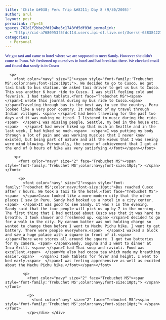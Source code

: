 ```yaml
---
title: 'Chile &#038; Peru Trip &#8211; Day 8 (9/30/2005)'
author: arul
layout: post
permalink: /?p=45
spaces_762d1f2bbe2fd194be5c1748fd5df03d_permalink:
  - "http://cid-a7680953f5fdc114.users.api-df.live.net/Users(-6383842215583694572)/Blogs('A7680953F5FDC114!113')/Entries('A7680953F5FDC114!470')?authkey=NzXxYOsM*PI%24"
categories:
  - Personal
---
```

<div id="msgcns!A7680953F5FDC114!470" class="bvMsg">
  <div>
    <p>
      <font color="navy" size="2" face="Trebuchet MS"><span style="font-family:'Trebuchet MS';color:navy;font-size:10pt;">We got taxi and came to hotel where we are supposed to meet Sandy. However she didn’t come to Puno. We freshened up ourselves in hotel and had breakfast there. We checked email and found that sandy is in Cusco</span></font> 
      
      <p>
        <font color="navy" size="2"><span style="font-family:'Trebuchet MS';color:navy;font-size:10pt;">. We decided to go to Cusco. We got taxi back to bus station. We asked taxi driver to get us bus to Cusco. This was another 6 hour ride to Cusco. I was still feeling cold and feverish. I had taken tablets.<font face="Trebuchet MS"><span>  </span>I wrote this journal during my bus ride to Cusco.<span>  </span>Traveling through bus is the best way to see the country. Peru looked like a very poor country. It reminded of my travel through Indian villages. <span> </span>I had been traveling for the past two days and it was making me tired. I listened to music during the ride.<span>  </span>I was missing people, Seattle, my bed in the house etc.<span>   </span>I had never hiked up that much in Seattle and in the last week, I had hiked so much.<span>  </span>I was putting my body through a lot of pain and was working muscles that I never knew existed, but being part of nature and all the views that I was seeing were mind blowing. Personally, the sense of achievement that I got at the end of 8 hours of hike was very satisfying.</font></span></font> 
        
        <p>
          <font color="navy" size="2" face="Trebuchet MS"><span style="font-family:'Trebuchet MS';color:navy;font-size:10pt;"> </span></font> 
          
          <p>
            <font color="navy" size="2"><span style="font-family:'Trebuchet MS';color:navy;font-size:10pt;">Bus reached Cusco after 7 hours. We took a taxi to the hotel.<font face="Trebuchet MS"><span>  </span>Cusco looked like a more modern city that the other places I saw in Peru. Sandy had booked us a hotel in a city center.<span>  </span>It was good to see Sandy. It was 7 in the evening. Sandy said that the tour people will pick us up by 7 in the morning. The first thing that I had noticed about Cusco was that it was hard to breathe. I took shower and freshened up. <span> </span>I decided to go for a walk in the city. My cannon batter was not holding charge so wanted to change them before I went to Machu Pichu hike. I went to get battery. There were people everywhere.<span>  </span>I walked a block and saw a huge palace with a square in front of it.<span>   </span>There were stores all around the square. I got two batteries for my camera. <span> </span>Sandy, Suguna and I went to dinner at Inca Grill. <span> </span>I had Thai soup and ravioli. Food was excellent.<span>  </span>We also had cocoa tea which made my breathing easier.<span>   </span>I took tablets for fever and height. I went to bed early.<span>  </span>I was feeling apprehensive as well as excited about the Machu Pichu hike.</font></span></font> 
            
            <p>
              <font color="navy" size="2" face="Trebuchet MS"><span style="font-family:'Trebuchet MS';color:navy;font-size:10pt;"> </span></font> 
              
              <p>
                <font color="navy" size="2" face="Trebuchet MS"><span style="font-family:'Trebuchet MS';color:navy;font-size:10pt;"> </span></font>
              </p></div> </div>